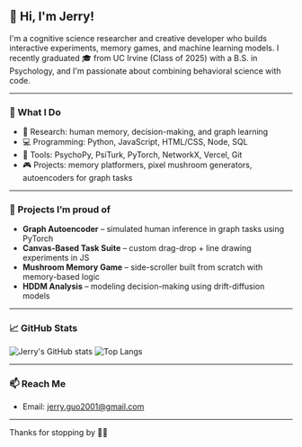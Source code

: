 ## 👋 Hi, I'm Jerry!

I'm a cognitive science researcher and creative developer who builds interactive experiments, memory games, and machine learning models. I recently graduated 🎓 from UC Irvine (Class of 2025) with a B.S. in Psychology, and I'm passionate about combining behavioral science with code.

---

### 🧠 What I Do
- 🧪 Research: human memory, decision-making, and graph learning
- 💻 Programming: Python, JavaScript, HTML/CSS, Node, SQL
- 🧰 Tools: PsychoPy, PsiTurk, PyTorch, NetworkX, Vercel, Git
- 🎮 Projects: memory platformers, pixel mushroom generators, autoencoders for graph tasks

---

### 🔭 Projects I’m proud of
- **Graph Autoencoder** – simulated human inference in graph tasks using PyTorch  
- **Canvas-Based Task Suite** – custom drag-drop + line drawing experiments in JS  
- **Mushroom Memory Game** – side-scroller built from scratch with memory-based logic  
- **HDDM Analysis** – modeling decision-making using drift-diffusion models  

---

### 📈 GitHub Stats

![Jerry's GitHub stats](https://github-readme-stats.vercel.app/api?username=JerryGuo2001&show_icons=true&theme=default)
![Top Langs](https://github-readme-stats.vercel.app/api/top-langs/?username=JerryGuo2001&layout=compact)

---

### 📫 Reach Me
- Email: jerry.guo2001@gmail.com  
---

Thanks for stopping by 🧠💡
